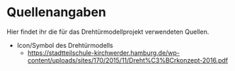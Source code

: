 # Quellenangaben

Hier findet ihr die für das Drehtürmodellprojekt verwendeten Quellen.

* Icon/Symbol des Drehtürmodells
  * https://stadtteilschule-kirchwerder.hamburg.de/wp-content/uploads/sites/170/2015/11/Dreht%C3%BCrkonzept-2016.pdf
